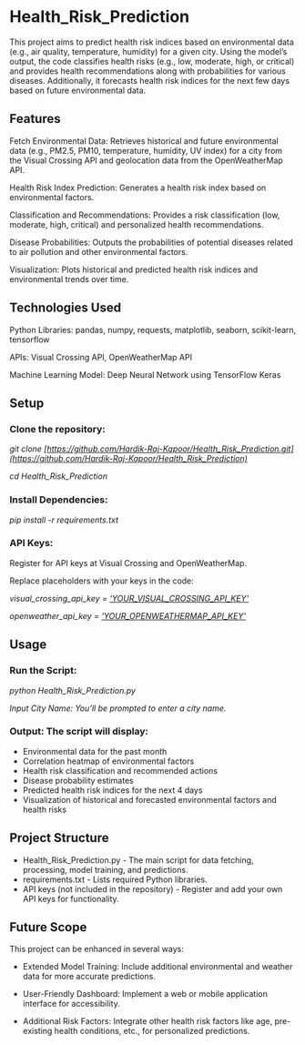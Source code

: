 # Health_Risk_Prediction
This project aims to predict health risk indices based on environmental data (e.g., air quality, temperature, humidity) for a given city. Using the model’s output, the code classifies health risks (e.g., low, moderate, high, or critical) and provides health recommendations along with probabilities for various diseases. Additionally, it forecasts health risk indices for the next few days based on future environmental data.

## Features
Fetch Environmental Data: Retrieves historical and future environmental data (e.g., PM2.5, PM10, temperature, humidity, UV index) for a city from the Visual Crossing API and geolocation data from the OpenWeatherMap API.

Health Risk Index Prediction: Generates a health risk index based on environmental factors.

Classification and Recommendations: Provides a risk classification (low, moderate, high, critical) and personalized health recommendations.

Disease Probabilities: Outputs the probabilities of potential diseases related to air pollution and other environmental factors.

Visualization: Plots historical and predicted health risk indices and environmental trends over time.

## Technologies Used
Python Libraries: pandas, numpy, requests, matplotlib, seaborn, scikit-learn, tensorflow

APIs: Visual Crossing API, OpenWeatherMap API

Machine Learning Model: Deep Neural Network using TensorFlow Keras 

## Setup
### Clone the repository:

*git clone [https://github.com/Hardik-Raj-Kapoor/Health_Risk_Prediction.git](https://github.com/Hardik-Raj-Kapoor/Health_Risk_Prediction)*

*cd Health_Risk_Prediction*

### Install Dependencies:

*pip install -r requirements.txt*

### API Keys:

Register for API keys at Visual Crossing and OpenWeatherMap.

Replace placeholders with your keys in the code:

*visual_crossing_api_key = ['YOUR_VISUAL_CROSSING_API_KEY'](https://www.visualcrossing.com/)*

*openweather_api_key = ['YOUR_OPENWEATHERMAP_API_KEY'](https://openweathermap.org/)*

## Usage
### Run the Script:

*python Health_Risk_Prediction.py*

*Input City Name: You’ll be prompted to enter a city name.*

### Output: The script will display:

+ Environmental data for the past month
+ Correlation heatmap of environmental factors
+ Health risk classification and recommended actions
+ Disease probability estimates
+ Predicted health risk indices for the next 4 days
+ Visualization of historical and forecasted environmental factors and health risks

## Project Structure
+ Health_Risk_Prediction.py - The main script for data fetching, processing, model training, and predictions.
+ requirements.txt - Lists required Python libraries.
+ API keys (not included in the repository) - Register and add your own API keys for functionality.

## Future Scope
This project can be enhanced in several ways:

+ Extended Model Training: Include additional environmental and weather data for more accurate predictions.

+ User-Friendly Dashboard: Implement a web or mobile application interface for accessibility.

+ Additional Risk Factors: Integrate other health risk factors like age, pre-existing health conditions, etc., for personalized predictions.


